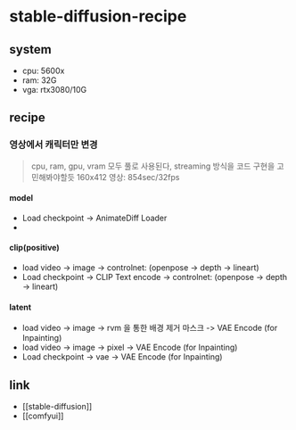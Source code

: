 # stable-diffusion-recipe
## system
- cpu: 5600x
- ram: 32G
- vga: rtx3080/10G

## recipe
### 영상에서 캐릭터만 변경
> cpu, ram, gpu, vram 모두 풀로 사용된다, streaming 방식을 코드 구현을 고민해봐야할듯
> 160x412 영상: 854sec/32fps

#### model
- Load checkpoint -> AnimateDiff Loader
- 
#### clip(positive)
- load video -> image -> controlnet: (openpose -> depth -> lineart)
- Load checkpoint -> CLIP Text encode -> controlnet: (openpose -> depth -> lineart)

#### latent
- load video -> image -> rvm 을 통한 배경 제거 마스크 -> VAE Encode (for Inpainting)
- load video -> image -> pixel -> VAE Encode (for Inpainting)
- Load checkpoint -> vae -> VAE Encode (for Inpainting)

## link
- [[stable-diffusion]]
- [[comfyui]]
